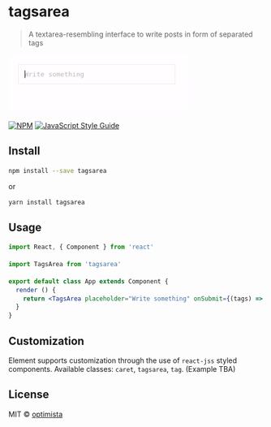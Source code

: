 # tagsarea

> A textarea-resembling interface to write posts in form of separated tags

![Alt Text](tagsarea.gif)

[![NPM](https://img.shields.io/npm/v/tagsarea.svg)](https://www.npmjs.com/package/tagsarea) [![JavaScript Style Guide](https://img.shields.io/badge/code_style-standard-brightgreen.svg)](https://standardjs.com)

## Install

```bash
npm install --save tagsarea
```

or

```bash
yarn install tagsarea
```

## Usage

```jsx
import React, { Component } from 'react'

import TagsArea from 'tagsarea'

export default class App extends Component {
  render () {
    return <TagsArea placeholder="Write something" onSubmit={(tags) => console.log(tags)} />
  }
}
```

## Customization

Element supports customization through the use of `react-jss` styled components.
Available classes: `caret`, `tagsarea`, `tag`.
(Example TBA)

## License

MIT © [optimista](https://github.com/optimista)
